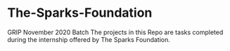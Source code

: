 # The-Sparks-Foundation
GRIP November 2020 Batch
The projects in this Repo are tasks completed during the internship offered by The Sparks Foundation.
